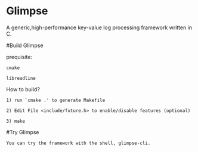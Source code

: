 Glimpse
=======

A generic,high-performance key-value log processing framework written in C.

#Build Glimpse

prequisite:

	cmake

	libreadline


How to build?

	1) run `cmake .' to generate Makefile

	2) Edit File <include/future.h> to enable/disable features (optional)

	3) make

#Try Glimpse

	You can try the framework with the shell, glimpse-cli.

	
	

